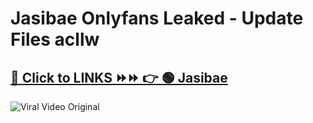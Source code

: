 
 # Jasibae Onlyfans Leaked - Update Files acllw

## <h2><a href="https://clipsfans.com/Jasibae&ref=git">🔗 Click to LINKS ⏩⏩ 👉 🟢 Jasibae </a></h2>

<a href="https://clipsfans.com/Jasibae&ref=git" rel="nofollow" data-target="animated-image.originalLink"><img src="https://i.ibb.co.com/xMMVF88/686577567.gif" alt="Viral Video Original" style="max-width: 100%; display: inline-block;" data-target="animated-image.originalImage"></a>

